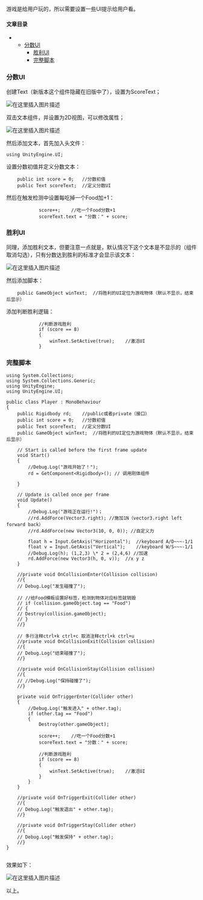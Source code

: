 






游戏是给用户玩的，所以需要设置一些UI提示给用户看。




#### 文章目录


* + [分数UI](#UI_3)
	+ [胜利UI](#UI_32)
	+ [完整脚本](#_52)




### 分数UI


创建Text（新版本这个组件隐藏在旧版中了），设置为ScoreText；


![在这里插入图片描述](https://img-blog.csdnimg.cn/2a42be8d1035410bbba095f5a3835c3d.png)


双击文本组件，并设置为2D视图，可以修改属性；


![在这里插入图片描述](https://img-blog.csdnimg.cn/2505ceee9d824879b8493003dde2c021.png)


然后添加文本，首先加入头文件：



```
using UnityEngine.UI;

```

设置分数初值并定义分数文本：



```
    public int score = 0;   //分数初值
    public Text scoreText;  //定义分数UI

```

然后在触发检测中设置每吃掉一个Food加+1：



```
            score++;    //吃一个Food分数+1
            scoreText.text = "分数：" + score;

```

### 胜利UI


同理，添加胜利文本，但要注意一点就是，默认情况下这个文本是不显示的（组件取消勾选），只有分数达到胜利的标准才会显示该文本：


![在这里插入图片描述](https://img-blog.csdnimg.cn/7bfa9710b471494dba230667ad1ad5f4.png)


然后添加脚本：



```
    public GameObject winText;  //将胜利的UI定位为游戏物体（默认不显示，结束后显示）

```

添加判断胜利逻辑：



```
            //判断游戏胜利
            if (score == 8)
            {
                winText.SetActive(true);    //激活UI
            }

```

### 完整脚本



```
using System.Collections;
using System.Collections.Generic;
using UnityEngine;
using UnityEngine.UI;

public class Player : MonoBehaviour
{
    public Rigidbody rd;    //public或者private（接口）
    public int score = 0;   //分数初值
    public Text scoreText;  //定义分数UI
    public GameObject winText;  //将胜利的UI定位为游戏物体（默认不显示，结束后显示）

    // Start is called before the first frame update
    void Start()
    {
        //Debug.Log("游戏开始了！");
        rd = GetComponent<Rigidbody>(); // 调用刚体组件

    }

    // Update is called once per frame
    void Update()
    {
        //Debug.Log("游戏正在运行!")；
        //rd.AddForce(Vector3.right); //施加1N（vector3.right left forward back）
        //rd.AddForce(new Vector3(10, 0, 0)); //自定义力

        float h = Input.GetAxis("Horizontal");  //keyboard A/D~~~-1/1
        float v = Input.GetAxis("Vertical");    //keyboard W/S~~~-1/1
        //Debug.Log(h); (1,2,3) \* 2 = (2,4,6) //加速
        rd.AddForce(new Vector3(h, 0, v));  //x y z
    }

    //private void OnCollisionEnter(Collision collision)
    //{
    // Debug.Log("发生碰撞了");

    // //给Food模板设置好标签，检测到物体对应标签就销毁
    // if (collision.gameObject.tag == "Food")
    // {
    // Destroy(collision.gameObject);
    // }
    //}

    // 多行注释ctrl+k ctrl+c 取消注释ctrl+k ctrl+u
    //private void OnCollisionExit(Collision collision)
    //{
    // Debug.Log("结束碰撞了");
    //}

    //private void OnCollisionStay(Collision collision)
    //{
    // //Debug.Log("保持碰撞了");
    //}

    private void OnTriggerEnter(Collider other)
    {
        //Debug.Log("触发进入" + other.tag);
        if (other.tag == "Food")
        {
            Destroy(other.gameObject);

            score++;    //吃一个Food分数+1
            scoreText.text = "分数：" + score;

            //判断游戏胜利
            if (score == 8)
            {
                winText.SetActive(true);    //激活UI
            }
        }
    }

    //private void OnTriggerExit(Collider other)
    //{
    // Debug.Log("触发退出" + other.tag);
    //}

    //private void OnTriggerStay(Collider other)
    //{
    // Debug.Log("触发保持" + other.tag);
    //}
}


```

效果如下：


![在这里插入图片描述](https://img-blog.csdnimg.cn/fbf62f538bea493eb670b83ed349a468.png)


以上。





